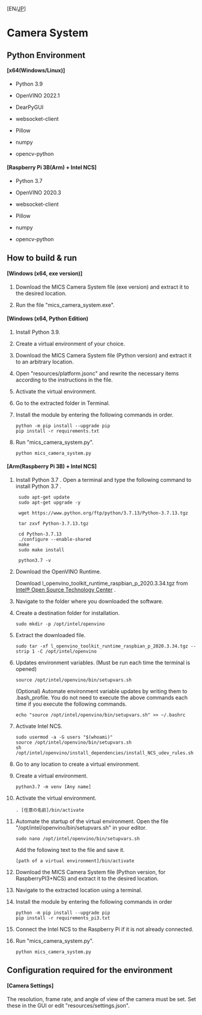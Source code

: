 [EN/[JP](https://github.com/yunTum/MICS/blob/main/CameraSystem/README.md)]

# Camera System

## Python Environment

#### [x64(Windows/Linux)]

- Python 3.9

- OpenVINO 2022.1

- DearPyGUI

- websocket-client

- Pillow

- numpy

- opencv-python

#### [Raspberry Pi 3B(Arm) + Intel NCS]

- Python 3.7

- OpenVINO 2020.3

- websocket-client

- Pillow

- numpy

- opencv-python

## How to build & run

#### [Windows (x64, exe version)]

1. Download the MICS Camera System file (exe version) and extract it to the desired location.

2. Run the file "mics_camera_system.exe".

#### [Windows (x64, Python Edition)

1. Install Python 3.9.

2. Create a virtual environment of your choice.

3. Download the MICS Camera System file (Python version) and extract it to an arbitrary location.

4. Open "resources/platform.jsonc" and rewrite the necessary items according to the instructions in the file.

5. Activate the virtual environment.

6. Go to the extracted folder in Terminal.

7. Install the module by entering the following commands in order.
   
   ```
   python -m pip install --upgrade pip
   pip install -r requirements.txt
   ```

8. Run "mics_camera_system.py".
   
   ```
   python mics_camera_system.py
   ```

#### [Arm(Raspberry Pi 3B) + Intel NCS]

1. Install Python 3.7 . Open a terminal and type the following command to install Python 3.7 .
   
   ```
    sudo apt-get update
    sudo apt-get upgrade -y
   
    wget https://www.python.org/ftp/python/3.7.13/Python-3.7.13.tgz
   
    tar zxvf Python-3.7.13.tgz
   
    cd Python-3.7.13
    ./configure --enable-shared
    make
    sudo make install
   
    python3.7 -v
   ```

2. Download the OpenVINO Runtime.
   
   Download l_openvino_toolkit_runtime_raspbian_p_2020.3.34.tgz from [Intel® Open Source Technology Center](https://download.01.org/opencv/2021/openvinotoolkit/2021.2/) .

3. Navigate to the folder where you downloaded the software.

4. Create a destination folder for installation.
   
   ```
   sudo mkdir -p /opt/intel/openvino
   ```

5. Extract the downloaded file.
   
   ```sudo
   sudo tar -xf l_openvino_toolkit_runtime_raspbian_p_2020.3.34.tgz --strip 1 -C /opt/intel/openvino
   ```

6. Updates environment variables. (Must be run each time the terminal is opened)
   
   ```
   source /opt/intel/openvino/bin/setupvars.sh
   ```
   
   (Optional) Automate environment variable updates by writing them to .bash_profile. You do not need to execute the above commands each time if you execute the following commands.
   
   ```
   echo "source /opt/intel/openvino/bin/setupvars.sh" >> ~/.bashrc
   ```

7. Activate Intel NCS.
   
   ```
   sudo usermod -a -G users "$(whoami)"
   source /opt/intel/openvino/bin/setupvars.sh
   sh /opt/intel/openvino/install_dependencies/install_NCS_udev_rules.sh
   ```

8. Go to any location to create a virtual environment.

9. Create a virtual environment.
   
   ```
   python3.7 -m venv [Any name]
   ```

10. Activate the virtual environment.
    
    ```
    . [任意の名前]/bin/activate
    ```

11. Automate the startup of the virtual environment. Open the file "/opt/intel/openvino/bin/setupvars.sh" in your editor.
    
    ```
    sudo nano /opt/intel/openvino/bin/setupvars.sh
    ```
    
    Add the following text to the file and save it.
    
    ```
    [path of a virtual environment]/bin/activate
    ```

12. Download the MICS Camera System file (Python version, for RaspberryPI3+NCS) and extract it to the desired location.

13. Navigate to the extracted location using a terminal.

14. Install the module by entering the following commands in order
    
    ```
    python -m pip install --upgrade pip
    pip install -r requirements_pi3.txt
    ```

15. Connect the Intel NCS to the Raspberry Pi if it is not already connected.

16. Run "mics_camera_system.py".
    
    ```
    python mics_camera_system.py
    ```

## Configuration required for the environment

#### [Camera Settings]

The resolution, frame rate, and angle of view of the camera must be set. Set these in the GUI or edit "resources/settings.json".
